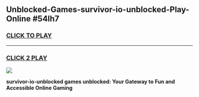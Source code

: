
## Unblocked-Games-survivor-io-unblocked-Play-Online #54lh7
<h3>
<a href="https://news.freeplayer.one?title=survivor-io-unblocked&ref=3">CLICK TO PLAY</a></h3>
<hr>

<h3>
<a href="https://news.freeplayer.one?title=survivor-io-unblocked&ref=3">CLICK 2 PLAY</a>
  
</h3>

<a href="https://news.freeplayer.one?title=survivor-io-unblocked&ref=3"><img src="https://clearcache.store/games.png"></a>


**survivor-io-unblocked games unblocked: Your Gateway to Fun and Accessible Online Gaming**
